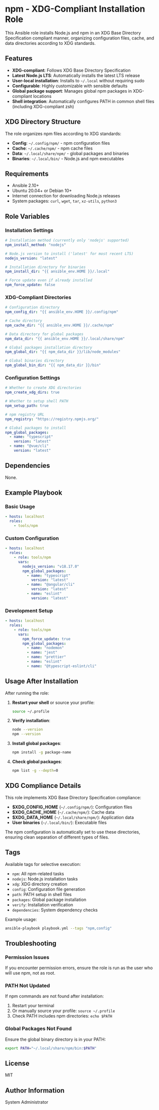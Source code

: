 # npm - XDG-Compliant Installation Role

This Ansible role installs Node.js and npm in an XDG Base Directory Specification compliant manner, organizing configuration files, cache, and data directories according to XDG standards.

## Features

- **XDG-compliant**: Follows XDG Base Directory Specification
- **Latest Node.js LTS**: Automatically installs the latest LTS release
- **User-local installation**: Installs to `~/.local` without requiring sudo
- **Configurable**: Highly customizable with sensible defaults
- **Global package support**: Manages global npm packages in XDG-compliant locations
- **Shell integration**: Automatically configures PATH in common shell files (including XDG-compliant zsh)

## XDG Directory Structure

The role organizes npm files according to XDG standards:

- **Config**: `~/.config/npm/` - npm configuration files
- **Cache**: `~/.cache/npm/` - npm cache files
- **Data**: `~/.local/share/npm/` - global packages and binaries
- **Binaries**: `~/.local/bin/` - Node.js and npm executables

## Requirements

- Ansible 2.10+
- Ubuntu 20.04+ or Debian 10+
- Internet connection for downloading Node.js releases
- System packages: `curl`, `wget`, `tar`, `xz-utils`, `python3`

## Role Variables

### Installation Settings

```yaml
# Installation method (currently only 'nodejs' supported)
npm_install_method: "nodejs"

# Node.js version to install ('latest' for most recent LTS)
nodejs_version: "latest"

# Installation directory for binaries
npm_install_dir: "{{ ansible_env.HOME }}/.local"

# Force update even if already installed
npm_force_update: false
```

### XDG-Compliant Directories

```yaml
# Configuration directory
npm_config_dir: "{{ ansible_env.HOME }}/.config/npm"

# Cache directory
npm_cache_dir: "{{ ansible_env.HOME }}/.cache/npm"

# Data directory for global packages
npm_data_dir: "{{ ansible_env.HOME }}/.local/share/npm"

# Global packages installation directory
npm_global_dir: "{{ npm_data_dir }}/lib/node_modules"

# Global binaries directory
npm_global_bin_dir: "{{ npm_data_dir }}/bin"
```

### Configuration Settings

```yaml
# Whether to create XDG directories
npm_create_xdg_dirs: true

# Whether to setup shell PATH
npm_setup_path: true

# npm registry URL
npm_registry: "https://registry.npmjs.org/"

# Global packages to install
npm_global_packages:
  - name: "typescript"
    version: "latest"
  - name: "@vue/cli"
    version: "latest"
```

## Dependencies

None.

## Example Playbook

### Basic Usage

```yaml
- hosts: localhost
  roles:
    - tools/npm
```

### Custom Configuration

```yaml
- hosts: localhost
  roles:
    - role: tools/npm
      vars:
        nodejs_version: "v18.17.0"
        npm_global_packages:
          - name: "typescript"
            version: "latest"
          - name: "@angular/cli"
            version: "latest"
          - name: "eslint"
            version: "latest"
```

### Development Setup

```yaml
- hosts: localhost
  roles:
    - role: tools/npm
      vars:
        npm_force_update: true
        npm_global_packages:
          - name: "nodemon"
          - name: "jest"
          - name: "prettier"
          - name: "eslint"
          - name: "@typescript-eslint/cli"
```

## Usage After Installation

After running the role:

1. **Restart your shell** or source your profile:
   ```bash
   source ~/.profile
   ```

2. **Verify installation**:
   ```bash
   node --version
   npm --version
   ```

3. **Install global packages**:
   ```bash
   npm install -g package-name
   ```

4. **Check global packages**:
   ```bash
   npm list -g --depth=0
   ```

## XDG Compliance Details

This role implements XDG Base Directory Specification compliance:

- **$XDG_CONFIG_HOME** (`~/.config/npm/`): Configuration files
- **$XDG_CACHE_HOME** (`~/.cache/npm/`): Cache data
- **$XDG_DATA_HOME** (`~/.local/share/npm/`): Application data
- **User binaries** (`~/.local/bin/`): Executable files

The npm configuration is automatically set to use these directories, ensuring clean separation of different types of files.

## Tags

Available tags for selective execution:

- `npm`: All npm-related tasks
- `nodejs`: Node.js installation tasks
- `xdg`: XDG directory creation
- `config`: Configuration file generation
- `path`: PATH setup in shell files
- `packages`: Global package installation
- `verify`: Installation verification
- `dependencies`: System dependency checks

Example usage:
```bash
ansible-playbook playbook.yml --tags "npm,config"
```

## Troubleshooting

### Permission Issues

If you encounter permission errors, ensure the role is run as the user who will use npm, not as root.

### PATH Not Updated

If npm commands are not found after installation:

1. Restart your terminal
2. Or manually source your profile: `source ~/.profile`
3. Check PATH includes npm directories: `echo $PATH`

### Global Packages Not Found

Ensure the global binary directory is in your PATH:
```bash
export PATH="~/.local/share/npm/bin:$PATH"
```

## License

MIT

## Author Information

System Administrator
